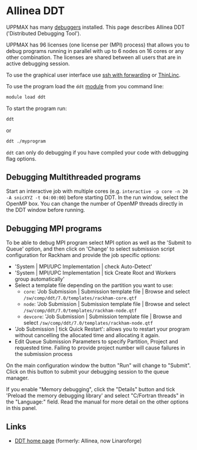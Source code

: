 # Allinea DDT

UPPMAX has many [debuggers](debuggers.md) installed.
This page describes Allinea DDT ('Distributed Debugging Tool').

UPPMAX has 96 licenses (one license per (MPI) process)
that allows you to debug programs running in parallel
with up to 6 nodes on 16 cores or any other combination.
The licenses are shared between all users that are in active debugging session.

To use the graphical user interface
use [ssh with forwarding](ssh_x_forwarding.md)
or [ThinLinc](thinlinc.md).

To use the program load the `ddt` [module](../cluster_guides/modules.md)
from you command line:

```bash
module load ddt
```

To start the program run:

```bash
ddt
```

or

```bash
ddt ./myprogram
```

`ddt` can only do debugging if you have compiled your code with debugging flag options.

## Debugging Multithreaded programs

Start an interactive job with multiple
cores (e.g. `interactive -p core -n 20 -A snicXYZ -t 04:00:00`)
before starting DDT.
In the run window, select the OpenMP box.
You can change the number of OpenMP threads directly in the DDT window before running.

## Debugging MPI programs

To be able to debug MPI program select
MPI option as well as the 'Submit to Queue' option,
and then click on 'Change' to select submission script configuration
for Rackham and provide the job specific options:

- 'System | MPI/UPC Implementation | check Auto-Detect'
- 'System | MPI/UPC Implementation | tick Create Root and Workers group automatically'
- Select a template file depending on the partition you want to use:
    - `core`: 'Job Submission | Submission template file | Browse and select `/sw/comp/ddt/7.0/templates/rackham-core.qtf`
    - `node`: 'Job Submission | Submission template file | Browse and select `/sw/comp/ddt/7.0/templates/rackham-node.qtf`
    - `devcore`: 'Job Submission | Submission template file | Browse and select `/sw/comp/ddt/7.0/templates/rackham-node.qtf`
- 'Job Submission | tick Quick Restart':
  allows you to restart your program without cancelling
  the allocated time and allocating it again.
- Edit Queue Submission Parameters to specify Partition, Project and requested time.
  Failing to provide project number will cause failures in the submission process

On the main configuration window the button "Run" will change to "Submit".
Click on this button to submit your debugging session to the queue manager.

If you enable "Memory debugging",
click the "Details" button and tick 'Preload the memory debugging library'
and select "C/Fortran threads" in the "Language:" field.
Read the manual for more detail on the other options in this panel.

## Links

- [DDT home page](https://www.linaroforge.com/linaro-ddt) (formerly: Allinea, now Linaroforge)

